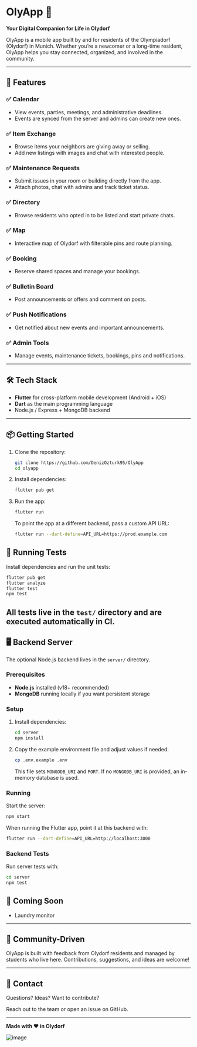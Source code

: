 # OlyApp 📱

**Your Digital Companion for Life in Olydorf**

OlyApp is a mobile app built by and for residents of the Olympiadorf (Olydorf) in Munich. Whether you’re a newcomer or a long-time resident, OlyApp helps you stay connected, organized, and involved in the community.

---

## 🚀 Features

### ✅ Calendar
- View events, parties, meetings, and administrative deadlines.
- Events are synced from the server and admins can create new ones.

### ✅ Item Exchange
- Browse items your neighbors are giving away or selling.
- Add new listings with images and chat with interested people.

### ✅ Maintenance Requests
- Submit issues in your room or building directly from the app.
- Attach photos, chat with admins and track ticket status.

### ✅ Directory
- Browse residents who opted in to be listed and start private chats.

### ✅ Map
- Interactive map of Olydorf with filterable pins and route planning.

### ✅ Booking
- Reserve shared spaces and manage your bookings.

### ✅ Bulletin Board
- Post announcements or offers and comment on posts.

### ✅ Push Notifications
- Get notified about new events and important announcements.

### ✅ Admin Tools
- Manage events, maintenance tickets, bookings, pins and notifications.

---

## 🛠️ Tech Stack

- **Flutter** for cross-platform mobile development (Android + iOS)
- **Dart** as the main programming language
- Node.js / Express + MongoDB backend

---

## 📦 Getting Started

1. Clone the repository:
   ```bash
   git clone https://github.com/DenizOzturk95/OlyApp
   cd olyapp
   ```

2. Install dependencies:
   ```bash
   flutter pub get
   ```

3. Run the app:
   ```bash
   flutter run
   ```

   To point the app at a different backend, pass a custom API URL:
   ```bash
   flutter run --dart-define=API_URL=https://prod.example.com
   ```

## 🧪 Running Tests

Install dependencies and run the unit tests:

```bash
flutter pub get
flutter analyze
flutter test
npm test
```

All tests live in the `test/` directory and are executed automatically in CI.
---

## 🖥️ Backend Server

The optional Node.js backend lives in the `server/` directory.

### Prerequisites

- **Node.js** installed (v18+ recommended)
- **MongoDB** running locally if you want persistent storage

### Setup

1. Install dependencies:
   ```bash
   cd server
   npm install
   ```

2. Copy the example environment file and adjust values if needed:
   ```bash
   cp .env.example .env
   ```
   This file sets `MONGODB_URI` and `PORT`. If no `MONGODB_URI` is provided,
   an in-memory database is used.

### Running

Start the server:
```bash
npm start
```

When running the Flutter app, point it at this backend with:
```bash
flutter run --dart-define=API_URL=http://localhost:3000
```

### Backend Tests

Run server tests with:
```bash
cd server
npm test
```


## 📲 Coming Soon

- Laundry monitor

---

## 🤝 Community-Driven

OlyApp is built with feedback from Olydorf residents and managed by students who live here. Contributions, suggestions, and ideas are welcome!

---

## 📣 Contact

Questions? Ideas? Want to contribute?

Reach out to the team or open an issue on GitHub.

---

**Made with ❤️ in Olydorf**

![image](https://github.com/user-attachments/assets/f2c2701d-2c1c-44ef-940b-1acb52945c04)

